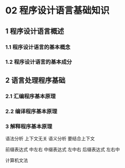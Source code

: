 # 02 程序设计语言基础知识

## 1 程序设计语言概述

### 1.1 程序设计语言的基本概念

### 1.2 程序设计语言的基本成分

## 2 语言处理程序基础

### 2.1 汇编程序基本原理

### 2.2 编译程序基本原理

### 3 解释程序基本原理

语法分析 上下文无关
语义分析 要结合上下文

前缀表达式 中左右
中缀表达式 左中右
后缀表达式 左右中

计算机文法

